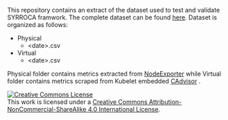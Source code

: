This repository contains an extract of the dataset used to test and validate SYRROCA framwork. The complete dataset can be found <a href="https://box.roc.cnam.fr/index.php/s/K0YNX8A2hLwYDt7">here</a>.
Dataset is organized as follows:
<ul>
     <li>Physical 
           <ul>
               <li> &lt;date&gt;.csv  
           </ul></li>
     <li>Virtual 
           <ul>
               <li> &lt;date&gt;.csv  
           </ul></li>
   <!--  <li>Main File 1</li>
     <li>Main File 2</li>-->
</ul>
<href="url"></href>

<p>
Physical folder contains metrics extracted from  <a href="https://github.com/prometheus/node_exporter">NodeExporter</a> while Virtual folder contains metrics scraped from Kubelet embedded <a href="https://github.com/google/cadvisor">CAdvisor</a> .
</p>

<a rel="license" href="http://creativecommons.org/licenses/by-nc-sa/4.0/"><img alt="Creative Commons License" style="border-width:0" src="https://i.creativecommons.org/l/by-nc-sa/4.0/88x31.png" /></a><br />This work is licensed under a <a rel="license" href="http://creativecommons.org/licenses/by-nc-sa/4.0/">Creative Commons Attribution-NonCommercial-ShareAlike 4.0 International License</a>.
